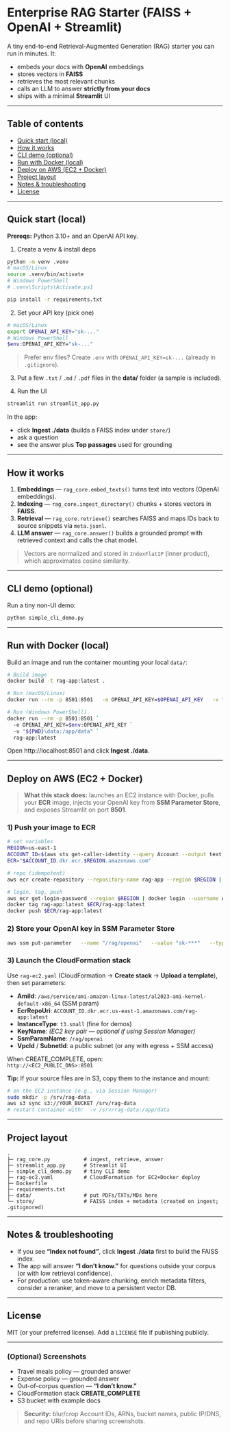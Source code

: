 # Enterprise RAG Starter (FAISS + OpenAI + Streamlit)

A tiny end-to-end Retrieval-Augmented Generation (RAG) starter you can run in minutes. It:

- embeds your docs with **OpenAI** embeddings  
- stores vectors in **FAISS**  
- retrieves the most relevant chunks  
- calls an LLM to answer **strictly from your docs**  
- ships with a minimal **Streamlit** UI

---

## Table of contents

- [Quick start (local)](#quick-start-local)  
- [How it works](#how-it-works)  
- [CLI demo (optional)](#cli-demo-optional)  
- [Run with Docker (local)](#run-with-docker-local)  
- [Deploy on AWS (EC2 + Docker)](#deploy-on-aws-ec2--docker)  
- [Project layout](#project-layout)  
- [Notes & troubleshooting](#notes--troubleshooting)  
- [License](#license)

---

## Quick start (local)

**Prereqs:** Python 3.10+ and an OpenAI API key.

1) Create a venv & install deps
```bash
python -m venv .venv
# macOS/Linux
source .venv/bin/activate
# Windows PowerShell
# .venv\Scripts\Activate.ps1

pip install -r requirements.txt
```

2) Set your API key (pick one)
```bash
# macOS/Linux
export OPENAI_API_KEY="sk-..."
# Windows PowerShell
$env:OPENAI_API_KEY="sk-..."
```
> Prefer env files? Create `.env` with `OPENAI_API_KEY=sk-...` (already in `.gitignore`).

3) Put a few `.txt` / `.md` / `.pdf` files in the **data/** folder (a sample is included).

4) Run the UI
```bash
streamlit run streamlit_app.py
```

In the app:
- click **Ingest ./data** (builds a FAISS index under `store/`)
- ask a question
- see the answer plus **Top passages** used for grounding

---

## How it works

1. **Embeddings** — `rag_core.embed_texts()` turns text into vectors (OpenAI embeddings).  
2. **Indexing** — `rag_core.ingest_directory()` chunks + stores vectors in **FAISS**.  
3. **Retrieval** — `rag_core.retrieve()` searches FAISS and maps IDs back to source snippets via `meta.jsonl`.  
4. **LLM answer** — `rag_core.answer()` builds a grounded prompt with retrieved context and calls the chat model.

> Vectors are normalized and stored in `IndexFlatIP` (inner product), which approximates cosine similarity.

---

## CLI demo (optional)

Run a tiny non-UI demo:

```bash
python simple_cli_demo.py
```

---

## Run with Docker (local)

Build an image and run the container mounting your local `data/`:

```bash
# Build image
docker build -t rag-app:latest .

# Run (macOS/Linux)
docker run --rm -p 8501:8501   -e OPENAI_API_KEY=$OPENAI_API_KEY   -v "$(pwd)/data:/app/data"   rag-app:latest

# Run (Windows PowerShell)
docker run --rm -p 8501:8501 `
  -e OPENAI_API_KEY=$env:OPENAI_API_KEY `
  -v "${PWD}\data:/app/data" `
  rag-app:latest
```

Open http://localhost:8501 and click **Ingest ./data**.

---

## Deploy on AWS (EC2 + Docker)

> **What this stack does:** launches an EC2 instance with Docker, pulls your **ECR** image, injects your OpenAI key from **SSM Parameter Store**, and exposes Streamlit on port **8501**.

### 1) Push your image to ECR
```bash
# set variables
REGION=us-east-1
ACCOUNT_ID=$(aws sts get-caller-identity --query Account --output text)
ECR="$ACCOUNT_ID.dkr.ecr.$REGION.amazonaws.com"

# repo (idempotent)
aws ecr create-repository --repository-name rag-app --region $REGION || true

# login, tag, push
aws ecr get-login-password --region $REGION | docker login --username AWS --password-stdin $ECR
docker tag rag-app:latest $ECR/rag-app:latest
docker push $ECR/rag-app:latest
```

### 2) Store your OpenAI key in SSM Parameter Store
```bash
aws ssm put-parameter   --name "/rag/openai"   --value "sk-***"   --type SecureString   --overwrite   --region us-east-1
```

### 3) Launch the CloudFormation stack
Use `rag-ec2.yaml` (CloudFormation → **Create stack** → **Upload a template**), then set parameters:

- **AmiId**: `/aws/service/ami-amazon-linux-latest/al2023-ami-kernel-default-x86_64` (SSM param)  
- **EcrRepoUri**: `ACCOUNT_ID.dkr.ecr.us-east-1.amazonaws.com/rag-app:latest`  
- **InstanceType**: `t3.small` (fine for demos)  
- **KeyName**: *(EC2 key pair — optional if using Session Manager)*  
- **SsmParamName**: `/rag/openai`  
- **VpcId** / **SubnetId**: a public subnet (or any with egress + SSM access)

When CREATE_COMPLETE, open:  
`http://<EC2_PUBLIC_DNS>:8501`

**Tip:** If your source files are in S3, copy them to the instance and mount:
```bash
# on the EC2 instance (e.g., via Session Manager)
sudo mkdir -p /srv/rag-data
aws s3 sync s3://YOUR_BUCKET /srv/rag-data
# restart container with:  -v /srv/rag-data:/app/data
```

---

## Project layout

```
.
├─ rag_core.py           # ingest, retrieve, answer
├─ streamlit_app.py      # Streamlit UI
├─ simple_cli_demo.py    # tiny CLI demo
├─ rag-ec2.yaml          # CloudFormation for EC2+Docker deploy
├─ Dockerfile
├─ requirements.txt
├─ data/                 # put PDFs/TXTs/MDs here
└─ store/                # FAISS index + metadata (created on ingest; .gitignored)
```

---

## Notes & troubleshooting

- If you see **“Index not found”**, click **Ingest ./data** first to build the FAISS index.  
- The app will answer **“I don’t know.”** for questions outside your corpus (or with low retrieval confidence).  
- For production: use token-aware chunking, enrich metadata filters, consider a reranker, and move to a persistent vector DB.

---

## License

MIT (or your preferred license). Add a `LICENSE` file if publishing publicly.

---

### (Optional) Screenshots

- Travel meals policy — grounded answer  
- Expense policy — grounded answer  
- Out-of-corpus question — **“I don’t know.”**  
- CloudFormation stack **CREATE_COMPLETE**  
- S3 bucket with example docs  

> **Security:** blur/crop Account IDs, ARNs, bucket names, public IP/DNS, and repo URIs before sharing screenshots.
